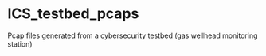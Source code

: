 # ICS_testbed_pcaps
Pcap files generated from a cybersecurity testbed (gas wellhead monitoring station)
